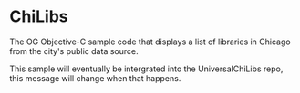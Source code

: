 # ChiLibs
The OG Objective-C sample code that displays a list of libraries in Chicago from the city's public data source.

This sample will eventually be intergrated into the UniversalChiLibs repo, this message will change when that happens.
